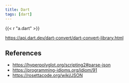 ```yaml
---
title: Dart
tags: [dart]
---
```


{{< r "a.dart" >}}

<https://api.dart.dev/dart-convert/dart-convert-library.html>

## References

- <https://hyperpolyglot.org/scripting2#parse-json>
- <https://programming-idioms.org/idiom/91>
- <https://rosettacode.org/wiki/JSON>
